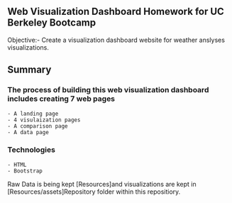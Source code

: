 
## Web Visualization Dashboard Homework for UC Berkeley Bootcamp
Objective:- Create a visualization dashboard website for weather anslyses visualizations. 

## Summary

### The process of building this web visualization dashboard includes creating 7 web pages
    - A landing page
    - 4 visulaization pages
    - A comparison page
    - A data page
### Technologies
    - HTML
    - Bootstrap

Raw Data is being kept [Resources]and visualizations are kept in [Resources/assets]Repository folder within this repositiory.
